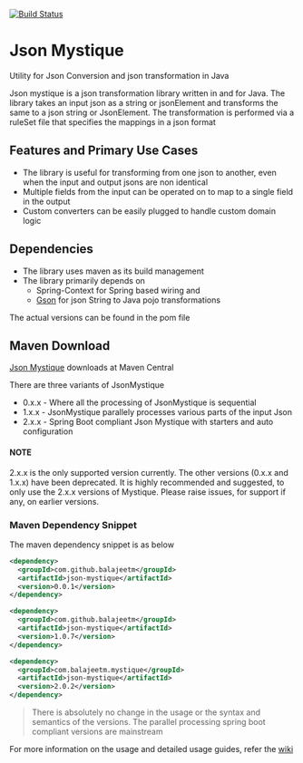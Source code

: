 [![Build Status](https://travis-ci.org/balajeetm/json-mystique.svg?branch=master)](https://travis-ci.org/balajeetm/json-mystique)

# Json Mystique
Utility for Json Conversion and json transformation in Java

Json mystique is a json transformation library written in and for Java. The library takes an input json as a string or jsonElement and transforms the same to a json string or JsonElement.
The transformation is performed via a ruleSet file that specifies the mappings in a json format

## Features and Primary Use Cases
* The library is useful for transforming from one json to another, even when the input and output jsons are non identical
* Multiple fields from the input can be operated on to map to a single field in the output
* Custom converters can be easily plugged to handle custom domain logic

## Dependencies
* The library uses maven as its build management
* The library primarily depends on 
    * Spring-Context for Spring based wiring and 
    * [Gson](https://mvnrepository.com/artifact/com.google.code.gson/gson) for json String to Java pojo transformations

The actual versions can be found in the pom file


## Maven Download

[Json Mystique](http://search.maven.org/#search%7Cgav%7C1%7Cg%3A%22com.github.balajeetm%22%20AND%20a%3A%22json-mystique%22) downloads at Maven Central

There are three variants of JsonMystique
* 0.x.x - Where all the processing of JsonMystique is sequential
* 1.x.x - JsonMystique parallely processes various parts of the input Json
* 2.x.x - Spring Boot compliant Json Mystique with starters and auto configuration

#### NOTE
2.x.x is the only supported version currently. The other versions (0.x.x and 1.x.x) have been deprecated.
It is highly recommended and suggested, to only use the 2.x.x versions of Mystique.
Please raise issues, for support if any, on earlier versions.

### Maven Dependency Snippet
The maven dependency snippet is as below

```xml
<dependency>
  <groupId>com.github.balajeetm</groupId>
  <artifactId>json-mystique</artifactId>
  <version>0.0.1</version>
</dependency>
```

```xml
<dependency>
  <groupId>com.github.balajeetm</groupId>
  <artifactId>json-mystique</artifactId>
  <version>1.0.7</version>
</dependency>
```

```xml
<dependency>
  <groupId>com.balajeetm.mystique</groupId>
  <artifactId>json-mystique</artifactId>
  <version>2.0.2</version>
</dependency>
```

> There is absolutely no change in the usage or the syntax and semantics of the versions. The parallel processing spring boot compliant versions are mainstream

For more information on the usage and detailed usage guides, refer the [wiki](https://github.com/balajeetm/json-mystique/wiki)

